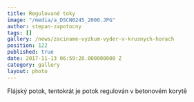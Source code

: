 ```yaml
---
title: Regulované toky
image: "/media/a_DSCN0245_2000.JPG"
author: stepan-zapotocny
tags: []
gallery: /news/zaciname-vyzkum-vyder-v-krusnych-horach
position: 122
published: true
date: 2017-11-13 06:59:20.000000000 Z
category: gallery
layout: photo
---
```

Flájský potok, tentokrát je potok regulován v betonovém korytě
